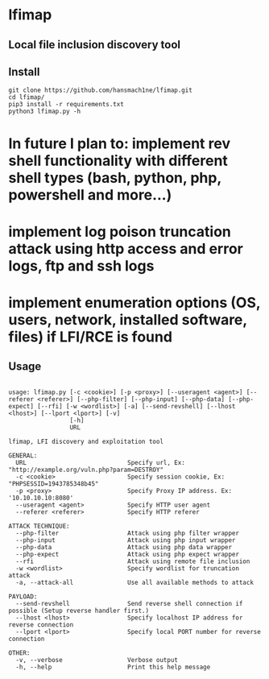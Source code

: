 # lfimap
## Local file inclusion discovery tool


## Install

```
git clone https://github.com/hansmach1ne/lfimap.git
cd lfimap/
pip3 install -r requirements.txt
python3 lfimap.py -h

```

# In future I plan to: implement rev shell functionality with different shell types (bash, python, php, powershell and more...)

#					   implement log poison truncation attack using http access and error logs, ftp and ssh logs

#					   implement enumeration options (OS, users, network, installed software, files) if LFI/RCE is found


## Usage

```

usage: lfimap.py [-c <cookie>] [-p <proxy>] [--useragent <agent>] [--referer <referer>] [--php-filter] [--php-input] [--php-data] [--php-expect] [--rfi] [-w <wordlist>] [-a] [--send-revshell] [--lhost <lhost>] [--lport <lport>] [-v]
                 [-h]
                 URL

lfimap, LFI discovery and exploitation tool

GENERAL:
  URL                            Specify url, Ex: "http://example.org/vuln.php?param=DESTROY" 
  -c <cookie>                    Specify session cookie, Ex: "PHPSESSID=1943785348b45"
  -p <proxy>                     Specify Proxy IP address. Ex: '10.10.10.10:8080'
  --useragent <agent>            Specify HTTP user agent
  --referer <referer>            Specify HTTP referer

ATTACK TECHNIQUE:
  --php-filter                   Attack using php filter wrapper
  --php-input                    Attack using php input wrapper
  --php-data                     Attack using php data wrapper
  --php-expect                   Attack using php expect wrapper
  --rfi                          Attack using remote file inclusion
  -w <wordlist>                  Specify wordlist for truncation attack
  -a, --attack-all               Use all available methods to attack

PAYLOAD:
  --send-revshell                Send reverse shell connection if possible (Setup reverse handler first.)
  --lhost <lhost>                Specify localhost IP address for reverse connection
  --lport <lport>                Specify local PORT number for reverse connection

OTHER:
  -v, --verbose                  Verbose output
  -h, --help                     Print this help message
  
```
